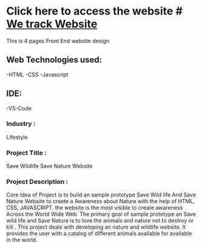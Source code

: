 # Click here to access the website # <a href="https://wetrack.vercel.app/"> We track Website </a>

This is 4 pages Front End website design

## Web Technologies used: 
-HTML
-CSS
-Javascript

## IDE: 
-VS-Code

### Industry :
Lifestyle


### Project Title :
Save Wildlife Save Nature Website 


### Project Description :
Core Idea of Project is to build an sample prototype Save Wild life And Save Nature Website to craete a Awareness about Nature with the help of HTML, CSS, JAVASCRIPT. the website is the most visible to create awareness Across the World Wide Web. The primary goal of sample prototype an Save wild life and Save Nature is to love the animals and nature not to destroy or kill . This project deals with developing an nature and wildlife website. It provides the user with a catalog of different animals available for available in the world. 
